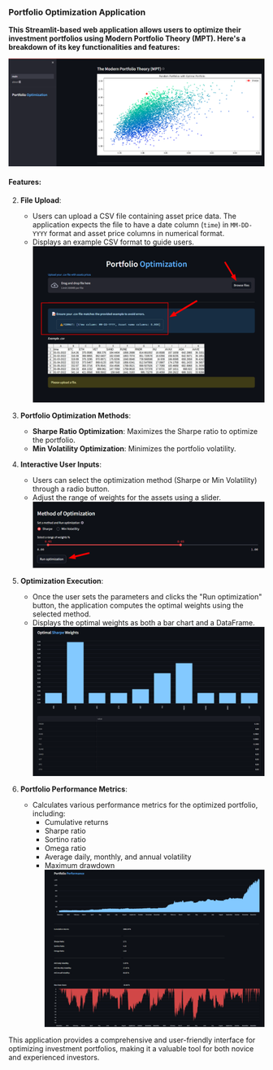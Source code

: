 ### Portfolio Optimization Application

**This Streamlit-based web application allows users to optimize their investment portfolios using Modern Portfolio Theory (MPT). Here's a breakdown of its key functionalities and features:**

![plot](images/mpt.png)

#### Features:

2. **File Upload**:
   - Users can upload a CSV file containing asset price data. The application expects the file to have a date column (`time`) in `MM-DD-YYYY` format and asset price columns in numerical format.
   - Displays an example CSV format to guide users.
![plot](images/upload.png)


4. **Portfolio Optimization Methods**:
   - **Sharpe Ratio Optimization**: Maximizes the Sharpe ratio to optimize the portfolio.
   - **Min Volatility Optimization**: Minimizes the portfolio volatility.

5. **Interactive User Inputs**:
   - Users can select the optimization method (Sharpe or Min Volatility) through a radio button.
   - Adjust the range of weights for the assets using a slider.
![plot](images/settings.png)

6. **Optimization Execution**:
   - Once the user sets the parameters and clicks the "Run optimization" button, the application computes the optimal weights using the selected method.
   - Displays the optimal weights as both a bar chart and a DataFrame.
![plot](images/weights.png)

7. **Portfolio Performance Metrics**:
   - Calculates various performance metrics for the optimized portfolio, including:
     - Cumulative returns
     - Sharpe ratio
     - Sortino ratio
     - Omega ratio
     - Average daily, monthly, and annual volatility
     - Maximum drawdown
![plot](images/perf.png)


This application provides a comprehensive and user-friendly interface for optimizing investment portfolios, making it a valuable tool for both novice and experienced investors.
